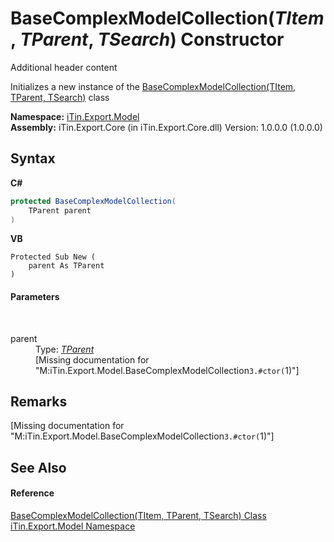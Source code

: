 # BaseComplexModelCollection(*TItem*, *TParent*, *TSearch*) Constructor 
Additional header content 

Initializes a new instance of the <a href="1602f533-6779-8fab-d93a-b17fbbec4147">BaseComplexModelCollection(TItem, TParent, TSearch)</a> class

**Namespace:**&nbsp;<a href="ef57ffcc-e95e-b212-5a46-9aa6f5a3511f">iTin.Export.Model</a><br />**Assembly:**&nbsp;iTin.Export.Core (in iTin.Export.Core.dll) Version: 1.0.0.0 (1.0.0.0)

## Syntax

**C#**<br />
``` C#
protected BaseComplexModelCollection(
	TParent parent
)
```

**VB**<br />
``` VB
Protected Sub New ( 
	parent As TParent
)
```


#### Parameters
&nbsp;<dl><dt>parent</dt><dd>Type: <a href="1602f533-6779-8fab-d93a-b17fbbec4147">*TParent*</a><br />\[Missing <param name="parent"/> documentation for "M:iTin.Export.Model.BaseComplexModelCollection`3.#ctor(`1)"\]</dd></dl>

## Remarks
\[Missing <remarks> documentation for "M:iTin.Export.Model.BaseComplexModelCollection`3.#ctor(`1)"\]

## See Also


#### Reference
<a href="1602f533-6779-8fab-d93a-b17fbbec4147">BaseComplexModelCollection(TItem, TParent, TSearch) Class</a><br /><a href="ef57ffcc-e95e-b212-5a46-9aa6f5a3511f">iTin.Export.Model Namespace</a><br />